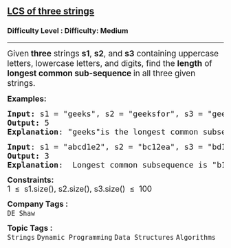 <h2><a href="https://www.geeksforgeeks.org/problems/lcs-of-three-strings0028/1?_gl=1*bewhsa*_up*MQ..*_gs*MQ..&gclid=CjwKCAjw3f_BBhAPEiwAaA3K5KDa0wLryhtybuy4Na1Rehx_J_GLkbDDyM8oia1GdtMePOkM-As9ihoCbKkQAvD_BwE&gbraid=0AAAAAC9yBkAyZnICKN56nkVPOyTBOl7rO">LCS of three strings</a></h2><h3>Difficulty Level : Difficulty: Medium</h3><hr><div class="problems_problem_content__Xm_eO"><p data-start="123" data-end="289"><span style="font-size: 14pt;">Given<strong> three</strong> strings <strong data-start="143" data-end="149">s1</strong>, <strong data-start="151" data-end="157">s2</strong>, and <strong data-start="163" data-end="169">s3</strong> containing uppercase letters, lowercase letters, and digits,&nbsp;</span><span style="font-size: 18.6667px;">find the <strong>length</strong> of <strong>longest common sub-sequence </strong>in all three given strings.</span></p>
<p><span style="font-size: 18px;"><strong>Examples:</strong></span></p>
<pre><span style="font-size: 18px;"><strong>Input: </strong>s1 = "geeks", s2 = "geeksfor", s3 = "geeksforgeeks"
<strong>Output:</strong> 5
<strong>Explanation</strong>: "geeks"is the longest common subsequence with length 5.</span>
</pre>
<pre><span style="font-size: 18px;"><strong>Input</strong>: s1 = "abcd1e2", s2 = "bc12ea", s3 = "bd1ea"
<strong>Output:</strong> 3
<strong>Explanation</strong>:  Longest common subsequence is "b1e" i.e. length = 3.</span>
</pre>
<p><span style="font-size: 18px;"><strong>Constraints:</strong><br>1 &nbsp;≤&nbsp; s1.size(), s2.size(), s3.size()&nbsp; ≤&nbsp; 100</span></p></div><p><span style=font-size:18px><strong>Company Tags : </strong><br><code>DE Shaw</code>&nbsp;<br><p><span style=font-size:18px><strong>Topic Tags : </strong><br><code>Strings</code>&nbsp;<code>Dynamic Programming</code>&nbsp;<code>Data Structures</code>&nbsp;<code>Algorithms</code>&nbsp;